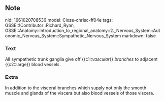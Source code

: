 ## Note
nid: 1661020708536
model: Cloze-chrisc-ff04e
tags: GSSE::!Contributor::Richard_Ryan, GSSE::Anatomy::Introduction_to_regional_anatomy::2._Nervous_System::Autonomic_Nervous_System::Sympathetic_Nervous_System
markdown: false

### Text
<div class='toggle'>
  All sympathetic trunk ganglia give off {{c1::<em>vascular</em>}}
  <em>branches</em> to adjacent {{c2::large}} blood vessels.
</div>

### Extra
<p id="4f0acd5c-e916-4c13-b6ab-5bc9d442b191" class="">In addition
to the visceral branches which supply not only the smooth muscle
and glands of the viscera but also blood vessels of those viscera.
